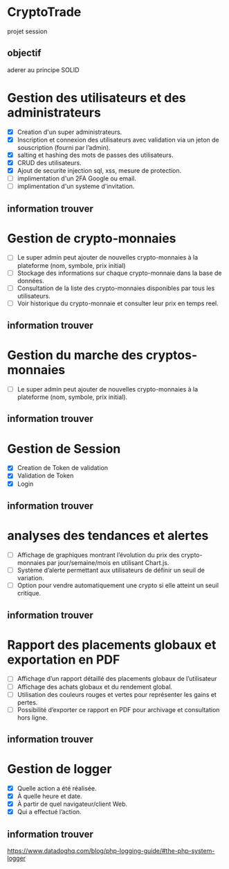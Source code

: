 # CryptoTrade
projet session
## objectif
aderer au principe SOLID

# Gestion des utilisateurs et des administrateurs
- [x] Creation d'un super administrateurs.
- [x] Inscription et connexion des utilisateurs avec validation via un jeton de souscription (fourni par l’admin).
- [x] salting et hashing des mots de passes des utilisateurs.
- [x] CRUD des utilisateurs.
- [x] Ajout de securite injection sql, xss, mesure de protection.
- [ ] implimentation d'un 2FA Google ou email.
- [ ] implimentation d'un systeme d'invitation.

## information trouver


# Gestion de crypto-monnaies
- [ ] Le super admin peut ajouter de nouvelles crypto-monnaies à la plateforme (nom, symbole, prix initial)
- [ ] Stockage des informations sur chaque crypto-monnaie dans la base de données.
- [ ] Consultation de la liste des crypto-monnaies disponibles par tous les utilisateurs.
- [ ] Voir historique du crypto-monnaie et consulter leur prix en temps reel.

## information trouver

# Gestion du marche des cryptos-monnaies
- [ ] Le super admin peut ajouter de nouvelles crypto-monnaies à la plateforme (nom, symbole, prix initial).
## information trouver

# Gestion de Session
- [x] Creation de Token de validation
- [x] Validation de Token
- [x] Login

## information trouver

# analyses des tendances et alertes
- [ ] Affichage de graphiques montrant l’évolution du prix des crypto-monnaies par jour/semaine/mois en utilisant Chart.js.
- [ ] Système d’alerte permettant aux utilisateurs de définir un seuil de variation.
- [ ] Option pour vendre automatiquement une crypto si elle atteint un seuil critique.

## information trouver

# Rapport des placements globaux et exportation en PDF
- [ ] Affichage d’un rapport détaillé des placements globaux de l’utilisateur
- [ ] Affichage des achats globaux et du rendement global.
- [ ] Utilisation des couleurs rouges et vertes pour représenter les gains et pertes.
- [ ] Possibilité d’exporter ce rapport en PDF pour archivage et consultation hors ligne.

## information trouver

# Gestion de logger
- [x] Quelle action a été réalisée.
- [x] À quelle heure et date.
- [x] À partir de quel navigateur/client Web.
- [x] Qui a effectué l’action.
## information trouver
https://www.datadoghq.com/blog/php-logging-guide/#the-php-system-logger
